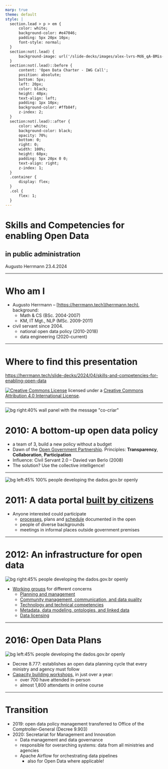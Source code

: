 ```yaml
---
marp: true
theme: default
style: |
  section.lead > p > em {
      color: white;
      background-color: #e47046;
      padding: 5px 20px 10px;
      font-style: normal;
  }
  section:not(.lead) {
      background-image: url('/slide-decks/images/alex-lvrs-Md6_qA-BMis-unsplash.jpg');
  }
  section:not(.lead)::before {
      content: 'Open Data Charter - IWG Call';
      position: absolute;
      bottom: 5px;
      left: 20px;
      color: black;
      height: 40px;
      text-align: left;
      padding: 1px 10px;
      background-color: #ffb84f;
      z-index: 2;
  }
  section:not(.lead)::after {
      color: white;
      background-color: black;
      opacity: 70%;
      bottom: 0;
      right: 0;
      width: 100%;
      height: 60px;
      padding: 5px 20px 0 0;
      text-align: right;
      z-index: 1;
  }
  .container {
      display: flex;
  }
  .col {
      flex: 1;
  }
---
```


<!-- _class: lead invert -->

# Skills and Competencies for enabling Open Data
## in public administration


Augusto Herrmann
23.4.2024

---

<!--
paginate: true
-->

# Who am I

- Augusto Herrmann – [https://herrmann.tech](herrmann.tech), background:
    - Math & CS (BSc. 2004-2007)
    - KM, IT Mgt., NLP (MSc. 2009-2011)
- civil servant since 2004.
    - national open data policy (2010-2018)
    - data engineering (2020-current)

---

# Where to find this presentation

https://herrmann.tech/slide-decks/2024/04/skills-and-competencies-for-enabling-open-data

<a rel="license" href="http://creativecommons.org/licenses/by/4.0/"><img alt="Creative Commons License" style="border-width:0" src="https://i.creativecommons.org/l/by/4.0/88x31.png" /></a>  licensed under a <a rel="license" href="http://creativecommons.org/licenses/by/4.0/">Creative Commons Attribution 4.0 International License</a>.

---

![bg right:40% wall panel with the message "co-criar"](/slide-decks/images/cocriar.jpg)

# 2010: A bottom-up open data policy

- a team of 3, build a new policy without a budget
- Dawn of the [Open Government Partnership](https://www.opengovpartnership.org/). Principles: **Transparency**, **Collaboration**, **Participation**
- Influence: Civil Servant 2.0 – Davied van Berlo (2008)
- The solution? Use the collective intelligence!

---

![bg left:45% 100% people developing the dados.gov.br openly](/slide-decks/images/2024/04/dados-gov-br-collaborative-development-1.jpg)

# 2011: A data portal [built by citizens](https://web.archive.org/web/20210116110124/http://blog.okfn.org/2012/05/10/new-brazilian-portal-dados-gov-br-made-by-citizens/)

- Anyone interested could participate
  - [processes](https://web.archive.org/web/20210116110124/http://dados.gov.br/pagina/processo-de-participacao-social-da-inda), plans and [schedule](https://web.archive.org/web/20170725090958/http://wiki.dados.gov.br/Default.aspx?Page=Agenda-do-GT&NavPath=Principais%20t%c3%b3picos) documented in the open
  - people of diverse backgrounds
  - meetings in informal places outside government premises

---

# 2012: An infrastructure for open data

![bg right:45% people developing the dados.gov.br openly](/slide-decks/images/2024/04/2enda-trilha-sustentabilidade-economica-alexandre-gomes.jpg)


- [Working groups](https://web.archive.org/web/20220704040252/https://wiki.dados.gov.br/Grupos-de-trabalho-da-INDA.ashx) for different concerns
  - [Planning and management](https://web.archive.org/web/20220704041333/https://wiki.dados.gov.br/Gestao-e-normativo.ashx)
  - [Community management, communication, and data quality](https://web.archive.org/web/20220704040254/https://wiki.dados.gov.br/Avaliacao-continuada-de-informacao-disseminada.ashx)
  - [Technology and technical competencies](https://web.archive.org/web/20220620132850/https://wiki.dados.gov.br/Tecnologia.ashx)
  - [Metadata, data modeling, ontologies, and linked data](https://web.archive.org/web/20220704040914/https://wiki.dados.gov.br/Modelagem-Metadados-Dados-e-padroes.ashx)
  - [Data licensing](https://web.archive.org/web/20220626085634/https://wiki.dados.gov.br/Produto-GT1-Levantamento-Juridico-Licenciamento-Dados-Abertos.ashx)

---

# 2016: Open Data Plans

![bg left:45% people developing the dados.gov.br openly](/slide-decks/images/2024/04/10-oficina-pda.jpeg)

- Decree 8.777: establishes an open data planning cycle that every ministry and agency must follow
- [Capacity building workshops](https://web.archive.org/web/20200717053428/http://wiki.dados.gov.br/Capacitacao-para-Elaboracao-de-Planos-de-Dados-Abertos.ashx), in just over a year:
  - over 700 have attended in-person
  - almost 1,800 attendants in online course

---

# Transition

- 2019: open data policy management transferred to Office of the Comptroller-General (Decree 9.903)
- 2020: Secretariat for Management and Innovation
  - Data management and data governance
  - responsible for overarching systems: data from all ministries and agencies
  - Apache Airflow for orchestrating data pipelines
    - also for Open Data where applicable!

